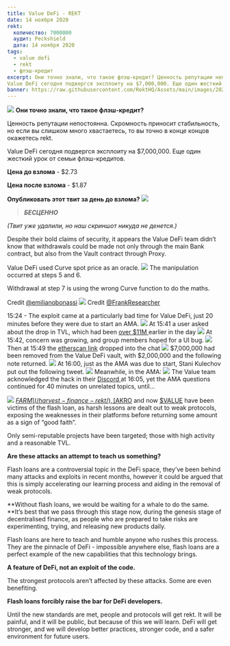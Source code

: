 ```yaml
---
title: Value DeFi - REKT
date: 14 ноября 2020
rekt: 
  количество: 7000000
  аудит: Peckshield
  дата: 14 ноября 2020
tags:
  - value defi
  - rekt
  - флэш-кредит
excerpt: Они точно знали, что такое флэш-кредит? Ценность репутации непостоянна. Скромность приносит стабильность, но если вы слишком много хвастаетесь, то вы точно в конце концов окажетесь rekt.
Value DeFi сегодня подвергся эксплоиту на $7,000,000. Еще один жесткий урок от семьи флэш-кредитов.
banner: https://raw.githubusercontent.com/RektHQ/Assets/main/images/2020/11/jumpoutwindow-7.jpg
---
```


![](https://raw.githubusercontent.com/RektHQ/Assets/main/images/2020/11/jumpoutwindow-7.jpg)
**Они точно знали, что такое флэш-кредит?**

Ценность репутации непостоянна. Скромность приносит стабильность, но если вы слишком много хвастаетесь, то вы точно в конце концов окажетесь rekt.

Value DeFi сегодня подвергся эксплоиту на $7,000,000. Еще один жесткий урок от семьи флэш-кредитов.

**Цена до взлома** - $2.73

**Цена после взлома** - $1.87

**Опубликовать этот твит за день до взлома?**
![](https://lh4.googleusercontent.com/odnNjSzV6LwKmdxXPY63HQ4SPBnxjtGstMRf3v4URKQwAqb1y_16m7O4_QRYXQq3dH5wlZiubb2ZzXrmWr0irFKbud0DFgKWAxP0OIKSHPImB_XrOFsE2n3Kwnc-xjcH08CajSd7)

> **_БЕСЦЕННО_**

_(Твит уже удалили, но наш скриншот никуда не денется.)_

Despite their bold claims of security, it appears the Value DeFi team didn’t know that withdrawals could be made not only through the main Bank contract, but also from the Vault contract through Proxy.

Value DeFi used Curve spot price as an oracle.
![](https://lh5.googleusercontent.com/8LivNANeDVuLd7utYUylaCzk-gG0oe_bUBZh3_XIOeilHQ-xPIpSjQ3yjQwOwhDEQUDgHT7H4C_2-0W6fT6H39XJTw2rrCv1jMqp_aj6QhTZC4DrrIGQPKeIfEH4SvPgoBLdODU1)
The manipulation occurred at steps 5 and 6.

Withdrawal at step 7 is using the wrong Curve function to do the maths.

Credit [@emilianobonassi](https://twitter.com/emilianobonassi)
![](https://lh6.googleusercontent.com/sCMxoK0s_EMlbZfZUYx-BVe9Wuq5iXDAXptoHOAsp2SXYhOgA1ZFJ7VXf83WXrRhyY38Xlf1-qXTUqMU5RMQy0u1Lw0TBNs9zV7IfwT6LJCnRrwJ4EqNvnKv3s7TcUIkWhKGQLrH)
Credit [@FrankResearcher](https://twitter.com/FrankResearcher/status/1327649421492957184?s=20)

15:24 - The exploit came at a particularly bad time for Value DeFi, just 20 minutes before they were due to start an AMA.
![](https://lh6.googleusercontent.com/AOmdisLDuND1OnUWiBCw9dNc_SsCuSRGqZcbhapOyv05JX8Nk3zwMaVB9mIQROSOvXywGoc18QOGkie-y8Sq8WMeNzt0DRDJ3N3iWK0I8U8b4yV8VShPpSe-P63Xi4PdeqL4tVCH)
At 15:41 a user asked about the drop in TVL, which had been [over $11M ](https://discordapp.com/channels/738345978750435408/745301208532516875/777212546746286120)earlier in the day
![](https://lh6.googleusercontent.com/CHKktTxXvzd1xPwEX3K1twFBsL1v6KSNjCncFX6wpdunbOAPU2mi4votbubCgKmvrCguM-PLWW7PBHe1Ms_Cf7bEjHMIq-V84zGFUqGnp-h3LwZs4lIwQ-AXH-_l6-36ocfAtIPG)
At 15:42, concern was growing, and group members hoped for a UI bug.
![](https://lh4.googleusercontent.com/piTSCrkU79lUUJidljebpv2PdMwmVC7JFeBN87kakfy-6gY_QFvDsoF_ZJq3EJRSTl4Ah_NuDZXOlsRrrxDeKV4_tKQ2diz6d94wCFzrpGI08h4Uxk7TjopdPK4j-9RgwoPSeTKY)
Then at 15:49 the [etherscan link](https://etherscan.io/tx/0x46a03488247425f845e444b9c10b52ba3c14927c687d38287c0faddc7471150a) dropped into the chat
![](https://lh5.googleusercontent.com/UkZdx33K3bt2fyUrVmBO1IT4YM0d8xbrHCK0YYavvlmcwXf9oxFmBg0-aWyorFb3e1q0nsrGaYVIPGc_0rtyY0cAsbxczJ96iUGQaKYxgTRPDqI5KcOoqt3Tj-gV70cqHQ5ziARN)
$7,000,000 had been removed from the Value DeFi vault, with $2,000,000 and the following note returned.
![](https://lh5.googleusercontent.com/_b3-umHgK4n0lvMJcrgMjVZkHTIpbdzd_OHLV73C0C4A4PBIqr_lfvDrahBPwdgmJOfDDmgBEiQ6R7-f8-H1ZBh9E3Y-5WgGbGwwk28XSfD4JcURbK9NcP3RAqWVaD7wYEzjtalp)
At 16:00, just as the AMA was due to start, Stani Kulechov put out the following tweet.
![](https://lh6.googleusercontent.com/dBkWmYCfLAx2j6xhO4SeB9FEuMNPOgrFQRzSoYUvwv5rbydivcMqj70HauqhJM0mTx8VIp_nK1jJ4ubvNgZ4H8d4EpoUBAXFwdVrbvsWKvaMKP27fgnPMmS7SEfFyaCAVnS-lFiz)
Meanwhile, in the AMA:
![](https://lh6.googleusercontent.com/e3_MrE8GywtpCPum9fpVI4dItHOA3J4Jcqqv04eGDuI4crIPMv0YfZyLCpVpVMdOsOrvv_0CWIvb38LNMxDd21RRgmvtgyc7HW5PMuw5_HrhorudSvWRBYAwoRsCk9fl1nqJpqVY)
The Value team acknowledged the hack in their [Discord ](https://discordapp.com/channels/738345978750435408/744758563376857210/777202671068381195)at 16:05, yet the AMA questions continued for 40 minutes on unrelated topics, until…

![](https://lh6.googleusercontent.com/vrOHsSMhnYTH7ezrLuhy1twz47KQEtpq4rxcNs4OOChEARyJBaIVVYVvmojSyuoVHpazliLTy0sBCvXDgnyz-9pywr6HNYHlItnFKgz-tbng1Ygu6mGm0IHWdsN-ymAHX2_dJ0wh)
[$FARM](/harvest-finance-rekt/), [$AKRO](/akropolis-rekt/) and now [$VALUE](https://bloxy.info/tx/0x46a03488247425f845e444b9c10b52ba3c14927c687d38287c0faddc7471150a) have been victims of the flash loan, as harsh lessons are dealt out to weak protocols, exposing the weaknesses in their platforms before returning some amount as a sign of “good faith”.

Only semi-reputable projects have been targeted; those with high activity and a reasonable TVL.

**Are these attacks an attempt to teach us something?**

Flash loans are a controversial topic in the DeFi space, they’ve been behind many attacks and exploits in recent months, however it could be argued that this is simply accelerating our learning process and aiding in the removal of weak protocols.

**Without flash loans, we would be waiting for a whale to do the same. **It’s best that we pass through this stage now, during the genesis stage of decentralised finance, as people who are prepared to take risks are experimenting, trying, and releasing new products daily.

Flash loans are here to teach and humble anyone who rushes this process. They are the pinnacle of DeFi - impossible anywhere else, flash loans are a perfect example of the new capabilities that this technology brings.

**A feature of DeFi, not an exploit of the code.**

The strongest protocols aren’t affected by these attacks. Some are even benefiting.

**Flash loans forcibly raise the bar for DeFi developers.**

Until the new standards are met, people and protocols will get rekt. It will be painful, and it will be public, but because of this we will learn. DeFi will get stronger, and we will develop better practices, stronger code, and a safer environment for future users.
